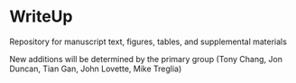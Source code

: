 WriteUp
=======

Repository for manuscript text, figures, tables, and supplemental materials

New additions will be determined by the primary group (Tony Chang, Jon Duncan, Tian Gan, John Lovette, Mike Treglia)
